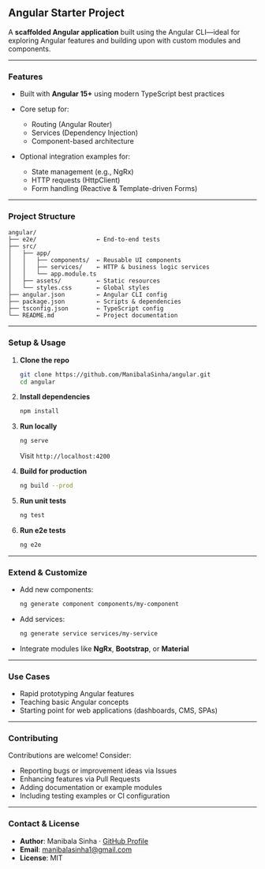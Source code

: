 

##  Angular Starter Project

A **scaffolded Angular application** built using the Angular CLI—ideal for exploring Angular features and building upon with custom modules and components.

---

###  Features

* Built with **Angular 15+** using modern TypeScript best practices
* Core setup for:

  * Routing (Angular Router)
  * Services (Dependency Injection)
  * Component-based architecture
* Optional integration examples for:

  * State management (e.g., NgRx)
  * HTTP requests (HttpClient)
  * Form handling (Reactive & Template-driven Forms)

---

###  Project Structure

```
angular/
├── e2e/                 ← End-to-end tests
├── src/
│   ├── app/
│   │   ├── components/  ← Reusable UI components
│   │   ├── services/    ← HTTP & business logic services
│   │   └── app.module.ts
│   ├── assets/          ← Static resources
│   └── styles.css       ← Global styles
├── angular.json         ← Angular CLI config
├── package.json         ← Scripts & dependencies
├── tsconfig.json        ← TypeScript config
└── README.md            ← Project documentation
```

---

###  Setup & Usage

1. **Clone the repo**

   ```bash
   git clone https://github.com/ManibalaSinha/angular.git
   cd angular
   ```

2. **Install dependencies**

   ```bash
   npm install
   ```

3. **Run locally**

   ```bash
   ng serve
   ```

   Visit `http://localhost:4200`

4. **Build for production**

   ```bash
   ng build --prod
   ```

5. **Run unit tests**

   ```bash
   ng test
   ```

6. **Run e2e tests**

   ```bash
   ng e2e
   ```

---

###  Extend & Customize

* Add new components:

  ```bash
  ng generate component components/my-component
  ```
* Add services:

  ```bash
  ng generate service services/my-service
  ```
* Integrate modules like **NgRx**, **Bootstrap**, or **Material**

---

### Use Cases

* Rapid prototyping Angular features
* Teaching basic Angular concepts
* Starting point for web applications (dashboards, CMS, SPAs)

---

###  Contributing

Contributions are welcome! Consider:

* Reporting bugs or improvement ideas via Issues
* Enhancing features via Pull Requests
* Adding documentation or example modules
* Including testing examples or CI configuration

---

###  Contact & License

* **Author**: Manibala Sinha · [GitHub Profile](https://github.com/ManibalaSinha)
* **Email**: [manibalasinha1@gmail.com](mailto:manibalasinha1@gmail.com)
* **License**: MIT


